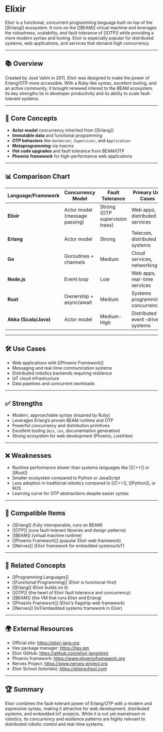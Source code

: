 # Elixir

Elixir is a functional, concurrent programming language built on top of the [[Erlang]] ecosystem. It runs on the [[BEAM]] virtual machine and leverages the robustness, scalability, and fault tolerance of [[OTP]] while providing a more modern syntax and tooling. Elixir is especially popular for distributed systems, web applications, and services that demand high concurrency.

---

## 📚 Overview

Created by José Valim in 2011, Elixir was designed to make the power of Erlang/OTP more accessible. With a Ruby-like syntax, excellent tooling, and an active community, it brought renewed interest to the BEAM ecosystem. Its key strengths lie in developer productivity and its ability to scale fault-tolerant systems.

---

## 🧠 Core Concepts

- **Actor model** concurrency inherited from [[Erlang]]
- **Immutable data** and functional programming
- **OTP behaviors** like `GenServer`, `Supervisor`, and `Application`
- **Metaprogramming** via macros
- **Hot code upgrades** and fault tolerance from BEAM/OTP
- **Phoenix framework** for high-performance web applications

---

## 📊 Comparison Chart

| Language/Framework     | Concurrency Model       | Fault Tolerance | Primary Use Cases                  | VM/Runtime       |
|-------------------------|-------------------------|-----------------|------------------------------------|------------------|
| **Elixir**             | Actor model (message passing) | Strong (OTP supervision trees) | Web apps, distributed services | BEAM VM |
| **Erlang**             | Actor model             | Strong          | Telecom, distributed systems       | BEAM VM |
| **Go**                 | Goroutines + channels   | Medium          | Cloud services, networking         | Native runtime   |
| **Node.js**            | Event loop              | Low             | Web apps, real-time services       | V8 Engine        |
| **Rust**               | Ownership + async/await | Medium          | Systems programming, concurrency   | Native           |
| **Akka (Scala/Java)**  | Actor model             | Medium-High     | Distributed event-driven systems   | JVM              |

---

## 🛠️ Use Cases

- Web applications with [[Phoenix Framework]]
- Messaging and real-time communication systems
- Distributed robotics backends requiring resilience
- IoT cloud infrastructure
- Data pipelines and concurrent workloads

---

## ✅ Strengths

- Modern, approachable syntax (inspired by Ruby)
- Leverages Erlang’s proven BEAM runtime and OTP
- Powerful concurrency and distribution primitives
- Excellent tooling (`mix`, `iex`, documentation generation)
- Strong ecosystem for web development (Phoenix, LiveView)

---

## ❌ Weaknesses

- Runtime performance slower than systems languages like [[C++]] or [[Rust]]
- Smaller ecosystem compared to Python or JavaScript
- Less adoption in traditional robotics compared to [[C++]], [[Python]], or ROS
- Learning curve for OTP abstractions despite easier syntax

---

## 🔧 Compatible Items

- [[Erlang]] (fully interoperable, runs on BEAM)
- [[OTP]] (core fault-tolerant libraries and design patterns)
- [[BEAM]] (virtual machine runtime)
- [[Phoenix Framework]] (popular Elixir web framework)
- [[Nerves]] (Elixir framework for embedded systems/IoT)

---

## 📑 Related Concepts

- [[Programming Languages]]
- [[Functional Programming]] (Elixir is functional-first)
- [[Erlang]] (Elixir builds on it)
- [[OTP]] (the heart of Elixir fault tolerance and concurrency)
- [[BEAM]] (the VM that runs Elixir and Erlang)
- [[Phoenix Framework]] (Elixir’s flagship web framework)
- [[Nerves]] (IoT/embedded systems framework in Elixir)

---

## 🌍 External Resources

- Official site: https://elixir-lang.org
- Hex package manager: https://hex.pm
- Elixir GitHub: https://github.com/elixir-lang/elixir
- Phoenix framework: https://www.phoenixframework.org
- Nerves Project: https://www.nerves-project.org
- Elixir School (tutorials): https://elixirschool.com

---

## 🏆 Summary

Elixir combines the fault-tolerant power of Erlang/OTP with a modern and expressive syntax, making it attractive for web development, distributed systems, and embedded IoT projects. While it is not yet mainstream in robotics, its concurrency and resilience patterns are highly relevant to distributed robotic control and real-time systems.
